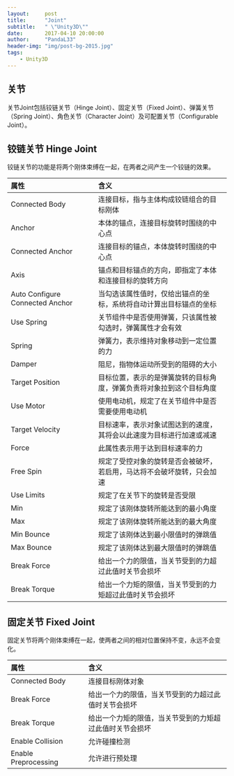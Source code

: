 ```yaml
---
layout:     post
title:      "Joint"
subtitle:   " \"Unity3D\""
date:       2017-04-10 20:00:00
author:     "PandaL33"
header-img: "img/post-bg-2015.jpg"
tags:
    - Unity3D
---
```

## 关节

关节Joint包括铰链关节（Hinge Joint）、固定关节（Fixed Joint）、弹簧关节（Spring Joint）、角色关节（Character Joint）及可配置关节（Configurable Joint）。

## 铰链关节 Hinge Joint

铰链关节的功能是将两个刚体束缚在一起，在两者之间产生一个铰链的效果。

|属性    | |含义| 
|:--------|---------:|:---------|
| Connected Body  || 连接目标，指与主体构成铰链组合的目标刚体|
| Anchor  ||本体的锚点，连接目标旋转时围绕的中心点| 
| Connected Anchor  ||连接目标的锚点，本体旋转时围绕的中心点| 
| Axis  ||锚点和目标锚点的方向，即指定了本体和连接目标的旋转方向| 
| Auto Configure Connected Anchor  ||当勾选该属性值时，仅给出锚点的坐标，系统将自动计算出目标锚点的坐标| 
| Use Spring  ||关节组件中是否使用弹簧，只该属性被勾选时，弹簧属性才会有效| 
| Spring  ||弹簧力，表示维持对象移动到一定位置的力| 
| Damper  ||阻尼，指物体运动所受到的阻碍的大小| 
| Target Position ||目标位置，表示的是弹簧旋转的目标角度，弹簧负责将对象拉到这个目标角度| 
| Use Motor  ||使用电动机，规定了在关节组件中是否需要使用电动机| 
| Target Velocity  ||目标速率，表示对象试图达到的速度，其将会以此速度为目标进行加速或减速| 
| Force  ||此属性表示用于达到目标速率的力| 
| Free Spin  ||规定了受控对象的旋转是否会被破坏，若启用，马达将不会破坏旋转，只会加速| 
| Use Limits  ||规定了在关节下的旋转是否受限| 
| Min  ||规定了该刚体旋转所能达到的最小角度| 
| Max  ||规定了该刚体旋转所能达到的最大角度| 
| Min Bounce  ||规定了该刚体达到最小限值时的弹跳值| 
| Max Bounce  ||规定了该刚体达到最大限值时的弹跳值| 
| Break Force  ||给出一个力的限值，当关节受到的力超过此值时关节会损坏| 
| Break Torque ||给出一个力矩的限值，当关节受到的力矩超过此值时关节会损坏| 

## 固定关节 Fixed Joint
固定关节将两个刚体束缚在一起，使两者之间的相对位置保持不变，永远不会变化。

|属性    | |含义| 
|:--------|---------:|:---------|
| Connected Body  || 连接目标刚体对象|
| Break Force  ||给出一个力的限值，当关节受到的力超过此值时关节会损坏| 
| Break Torque ||给出一个力矩的限值，当关节受到的力矩超过此值时关节会损坏| 
| Enable Collision  ||允许碰撞检测| 
| Enable Preprocessing ||允许进行预处理| 
